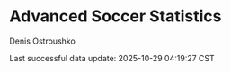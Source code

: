 # Advanced Soccer Statistics
Denis Ostroushko

<!-- gfm -->

Last successful data update: 2025-10-29 04:19:27 CST
